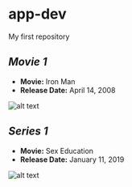 # app-dev
My first repository

## *Movie 1*
- **Movie:** Iron Man
- **Release Date:**  April 14, 2008

![alt text](https://cdn.marvel.com/content/1x/iron_man_art_of_cover.jpg)

## *Series 1*  
- **Movie:** Sex Education
- **Release Date:** January 11, 2019

 ![alt text](https://img.etimg.com/thumb/width-640,height-480,imgsize-109546,resizemode-75,msid-103738254/news/international/us/sex-education-season-4-netflix-show-will-have-darker-themes-and-new-characters-more-details/sex-education-season-4.jpg)
